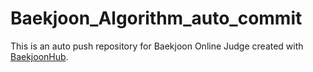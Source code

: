 # Baekjoon_Algorithm_auto_commit
This is an auto push repository for Baekjoon Online Judge created with [BaekjoonHub](https://github.com/BaekjoonHub/BaekjoonHub).
